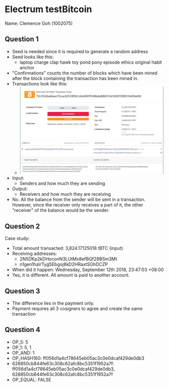 # Electrum testBitcoin

Name: Clemence Goh (1002075)


Question 1
---
- Seed is needed since it is required to generate a random address
- Seed looks like this:
    - laptop charge clap hawk toy pond pony episode ethics original habit anchor
- "Confirmations" counts the number of blocks which have been mined after 
the block containing the transaction has been mined in.
- Transactions look like this:
    - ![example tx](./example_tx.JPG)
- Input:
    - Senders and how much they are sending
- Output:
    - Receivers and how much they are receiving
- No. All the balance from the sender will be sent in a transaction.
However, since the receiver only receives a part of it, the other 
"receiver" of the balance would be the sender.

Question 2
---
Case study:
- Total amount transacted: 3,824.17125018 tBTC (input)
- Receiving addresses:
    - 2N5DKp2kDHoconN3LUtMx8efBQf28BSm3Mt
    - n1gen1haVTyg5Ebgoj8kD2HRaxtSGhDCZP
- When did it happen: Wednesday, September 12th 2018, 23:47:03 +08:00
- Yes, it is different. All amount is paid to another account.


Question 3
---
- The difference lies in the payment only.
- Payment requires all 3 cosigners to agree and create the same transaction

Question 4
---
- OP_5: 5
- OP_1: 5, 1
- OP_AND: 1
- OP_HASH160: ff056d1a4cf78645eb05ac3c0e0dcaf429de0db3
- 628850cb844fe63c308c62afc8bc5351f1952a7f: ff056d1a4cf78645eb05ac3c0e0dcaf429de0db3, 628850cb844fe63c308c62afc8bc5351f1952a7f
- OP_EQUAL: FALSE
